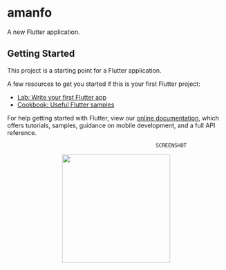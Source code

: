 # amanfo

A new Flutter application.

## Getting Started

This project is a starting point for a Flutter application.

A few resources to get you started if this is your first Flutter project:

- [Lab: Write your first Flutter app](https://flutter.dev/docs/get-started/codelab)
- [Cookbook: Useful Flutter samples](https://flutter.dev/docs/cookbook)

For help getting started with Flutter, view our
[online documentation](https://flutter.dev/docs), which offers tutorials,
samples, guidance on mobile development, and a full API reference.

                                                    SCREENSHOT
<p align="center">
  <img src="https://user-images.githubusercontent.com/67824486/91398359-d99ad300-e833-11ea-8748-e60fc61fdcf7.png" width="250" hspace="4">
</p>
